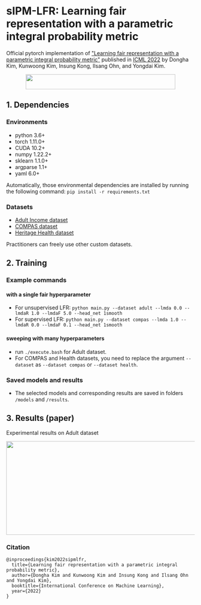 # sIPM-LFR: Learning fair representation with a parametric integral probability metric

Official pytorch implementation of ["Learning fair representation with a parametric integral probability metric"](https://arxiv.org/abs/2202.02943) published in [ICML 2022](https://icml.cc/Conferences/2022/) by Dongha Kim, Kunwoong Kim, Insung Kong, Ilsang Ohn, and Yongdai Kim.

<p align="center"><img src="https://user-images.githubusercontent.com/83457230/169192250-014ff243-4a4a-4231-8689-5c533c9610ca.png" width="400" height="40"></p>

## 1. Dependencies

### Environments

- python 3.6+
- torch 1.11.0+
- CUDA 10.2+
- numpy 1.22.2+
- sklearn 1.1.0+
- argparse 1.1+
- yaml 6.0+

Automatically, those environmental dependencies are installed by running the following command:
```pip install -r requirements.txt```

### Datasets
- [Adult Income dataset](https://archive.ics.uci.edu/ml/datasets/adult)
- [COMPAS dataset](https://github.com/propublica/compas-analysis)
- [Heritage Health dataset](https://foreverdata.org/1015/index.html)

Practitioners can freely use other custom datasets.

## 2. Training

### Example commands

#### with a single fair hyperparameter
- For unsupervised LFR:
```python main.py --dataset adult --lmda 0.0 --lmdaR 1.0 --lmdaF 5.0 --head_net 1smooth```
- For supervised LFR:
```python main.py --dataset compas --lmda 1.0 --lmdaR 0.0 --lmdaF 0.1 --head_net 1smooth```

#### sweeping with many hyperparameters
- run ```./execute.bash``` for Adult dataset.
- For COMPAS and Health datasets, you need to replace the argument ```--dataset``` as ```--dataset compas``` or ```--dataset health```.

### Saved models and results
- The selected models and corresponding results are saved in folders ```/models``` and ```/results```.

## 3. Results (paper)
Experimental results on Adult dataset
<p align="center"><img src="https://user-images.githubusercontent.com/83457230/169193245-c0d7e06d-642f-443f-9e85-b91933e09b3f.png" width="850" height="250"></p>


### Citation

```
@inproceedings{kim2022sipmlfr,
  title={Learning fair representation with a parametric integral probability metric},
  author={Dongha Kim and Kunwoong Kim and Insung Kong and Ilsang Ohn and Yongdai Kim},
  booktitle={International Conference on Machine Learning},
  year={2022}
}
```
